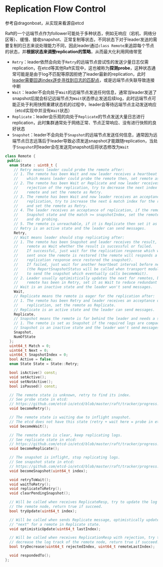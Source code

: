 # Replication Flow Control

参考自dragonboat，从实现来看源自etcd

Raft的一个远端节点作为follower可能处于多种状态，例如无响应（宕机、网络分区等）、缓慢、接收snapshot、正常复制等状态，不同状态下对于leader发送的需要复制的日志来说处理能力不同，因此leader通过`class Remote`来追踪每个节点的状态，并**根据状态来调整replication的策略**，从而最大化利用网络带宽

- `Retry`：leader依然会向处于`Retry`的远端节点尝试性的发送少量日志仅需replication，在etcd等其他Raft实现中，这也被称为**探测probe**，这种状态通常可能是是由于log不匹配等原因拒绝了leader最新的replication，此时[leader需要回退index逐步寻找到日志的匹配点](https://github.com/JasonYuchen/notes/blob/master/raft/03.Basic_Raft_Algorithm.md#5-%E6%97%A5%E5%BF%97%E5%A4%8D%E5%88%B6-log-replication)，或是远端节点失联导致连接中断
- `Wait`：leader不会向处于`Wait`的远端节点发送任何信息，通常当leader发送了snapshot后就会标记远端节点为`Wait`状态停止发送后续log，此时远端节点可能正处于利用快照重建状态机的过程中，leader会等待远端节点主动发送响应（etcd实现中并没有`Wait`状态）
- `Replicate`：leader会乐观的向处于`Replicate`的节点发送大量日志进行replication，此时集群通常处于网络正常、节点正常响应、没有进行快照的良好状态
- `Snapshot`：leader不会向处于`Snapshot`的远端节点发送任何信息，通常因为远端节点日志远落后于leader导致必须发送snapshot才能跟随replication，当处于`Snapshot`时leader会在发送完snapshot后将状态修改为`Wait`

```cpp
class Remote {
 public:
  enum State : uint8_t {
    // Retry means leader could probe the remote after:
    // 1. The remote has been Wait and now leader receives a heartbeat response
    //    which means leader could probe the remote then, set remote as Retry.
    // 2. The remote has been Wait or Replicate and now leader receives a
    //    rejection of the replication, try to decrease the next index for the
    //    remote and set the remote as Retry.
    // 3. The remote has been Wait and now leader receives an acceptance of the
    //    replication, try to increase the next & match index for the remote
    //    and set the remote as Retry.
    // 4. The leader receives an acceptance of replication, if the remote is in
    //    Snapshot state and the match >= snapshotIndex, set the remote as Retry
    //    and do probing.
    // 5. The remote is unreachable, if it is Replicate then set it as Retry.
    // Retry is an active state and the leader can send messages.
    Retry,
    // Wait means leader should stop replicating after:
    // 1. The remote has been Snapshot and leader receives the result, set the
    //    remote as Wait whether the result is successful or failed.
    //    If successful, just wait for the replication response which will be
    //    sent once the remote is restored (the remote will responds a
    //    replication response once restored the snapshot).
    //    If failed, just wait for another heartbeat interval before next probe
    //    (the ReportSnapshotStatus will be called when transport module failed
    //    to send the snapshot which eventually calls becomeWait).
    // 2. Leader usually optimistically updates the next for remotes, but if a
    //    remote has been in Retry, set it as Wait to reduce redundant probes.
    // Wait is an inactive state and the leader won't send messages.
    Wait,
    // Replicate means the remote is eager for the replication after:
    // 1. The remote has been Retry and leader receives an acceptance of the
    //    replication, set the remote as Replicate.
    // Replicate is an active state and the leader can send messages.
    Replicate,
    // Snapshot means the remote is far behind the leader and needs a snapshot:
    // 1. The remote is set as Snapshot if the required logs are compacted.
    // Snapshot is an inactive state and the leader won't send messages.
    Snapshot,
    NumOfState
  };
  uint64_t Match = 0;
  uint64_t Next = 0;
  uint64_t SnapshotIndex = 0;
  bool Active = false;
  enum State State = State::Retry;

  bool isActive() const;
  void setActive();
  void setNotActive();
  bool isPaused() const;

  // The remote state is unknown, retry to find its index.
  // See probe state in etcd:
  // https://github.com/etcd-io/etcd/blob/master/raft/tracker/progress.go#L43
  void becomeRetry();

  // The remote state is waiting due to inflight snapshot.
  // The etcd does not have this state (retry + wait here = probe in etcd).
  void becomeWait();

  // The remote state is clear, keep replicating logs.
  // See replicate state in etcd:
  // https://github.com/etcd-io/etcd/blob/master/raft/tracker/progress.go#L43
  void becomeReplicate();

  // The snapshot is inflight, stop replicating logs.
  // See snapshot state in etcd:
  // https://github.com/etcd-io/etcd/blob/master/raft/tracker/progress.go#L43
  void becomeSnapshot(uint64_t index);

  void retryToWait();
  void waitToRetry();
  void replicateToRetry();
  void clearPendingSnapshot();

  // Will be called when receives ReplicateResp, try to update the log track of
  // the remote node, return true if succeed.
  bool tryUpdate(uint64_t index);

  // Will be called when sends Replicate message, optimistically update the
  // "next" for a remote in Replicate state.
  void optimisticUpdate(uint64_t lastIndex);

  // Will be called when receives ReplicationResp with rejection, try to
  // decrease the log track of the remote node, return true if succeed.
  bool tryDecrease(uint64_t rejectedIndex, uint64_t remoteLastIndex);

  void respondedTo();
};
```
